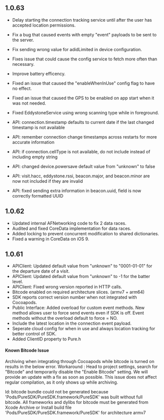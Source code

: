 ## 1.0.63

- Delay starting the connection tracking service until after the user has accepted location permissions.
- Fix a bug that caused events with empty "event" payloads to be sent to the server.
- Fix sending wrong value for adidLimited in device configuration.
- Fixes issue that could cause the config service to fetch more often than necessary.
- Improve battery efficency.
- Fixed an issue that caused the "enableWhenInUse" config flag to have no effect.
- Fixed an issue that caused the GPS to be enabled on app start when it was not needed.
- Fixed EddystoneService using wrong scanning type while in foreground.

- API: connection.timestamp defaults to current date if the last changed timestamp is not available
- API: remember connection change timestamps across restarts for more accurate information
- API: if connection.cellType is not available, do not include instead of including empty string
- API: changed device.powersave default value from "unknown" to false
- API: visit.hacc, eddystone.rssi, beacon.major, and beacon.minor are now not included if they are invalid
- API: fixed sending extra information in beacon.uuid, field is now correctly formatted UUID

## 1.0.62

- Updated internal AFNetworking code to fix 2 data races.
- Audited and fixed CoreData implementation for data races.
- Added locking to prevent concurrent modification to shared dictionaries.
- Fixed a warning in CoreData on iOS 9.

## 1.0.61

- APIClient: Updated default value from "unknown" to "0001-01-01" for the departure date of a visit.
- APIClient: Updated default value from "unknown" to -1 for the batter level.
- APIClient: Fixed wrong version reported in HTTP calls.
- Bitcode enabled on required architecture slices. (armv7 + arm64)
- SDK reports correct version number when not integrated with Cocoapods.
- Public Interface: Added overload for custom event methods. New method allows user to force send events even if SDK is off. Event methods without the overload default to force = NO.
- Include the latest location in the connection event payload.
- Seperate cloud config for when in use and always location tracking for better control of SDK.
- Added ClientID property to Pure.h

#### Known Bitcode Issue
Archiving when integrating through Cocoapods while bitcode is turned on results in the below error. Workaround : Head to project settings, search for "Bitcode" and temporarily disable the "Enable Bitcode" setting. We will provide an update with a fix as soon as possible. This issue does not affect regular compilation, as it only shows up while archiving.

ld: bitcode bundle could not be generated because 'Pods/PureSDK/PureSDK.framework/PureSDK' was built without full bitcode. All frameworks and dylibs for bitcode must be generated from Xcode Archive or Install build file 'Pods/PureSDK/PureSDK.framework/PureSDK' for architecture armv7
